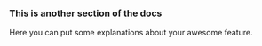 ### This is another section of the docs

Here you can put some explanations about your awesome feature.
